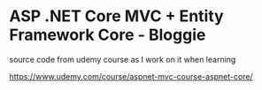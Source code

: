 # ASP .NET Core MVC + Entity Framework Core - Bloggie

source code from udemy course as I work on it when learning

https://www.udemy.com/course/aspnet-mvc-course-aspnet-core/
